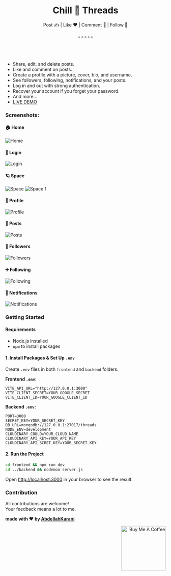 <div align="center">


<h1>Chill 🧵 Threads</h1>

<p>Post ✍️ | Like ❤️ | Comment 💬 | Follow 🔔</p>

<p>⭐⭐⭐⭐⭐</p>

</div>
<br/><br/>


<ul>
  <li>Share, edit, and delete posts.</li>
  <li>Like and comment on posts.</li>
  <li>Create a profile with a picture, cover, bio, and username.</li>
  <li>See followers, following, notifications, and your posts.</li>
  <li>Log in and out with strong authentication.</li>
  <li>Recover your account if you forget your password.</li>
  <li>And more...</li>
  <li><a href="https://threads-gb5s.vercel.app">LIVE DEMO</a></li>
</ul>


### Screenshots:

#### 🏠 Home  
<img src="imgs/home.png" alt="Home" />

#### 🔐 Login  
<img src="imgs/login.png" alt="Login" />

#### 🪐 Space  
<img src="imgs/space.png" alt="Space" />  
<img src="imgs/space_1.png" alt="Space 1" />

#### 👤 Profile  
<img src="imgs/profile.png" alt="Profile" />

#### 📝 Posts  
<img src="imgs/posts.png" alt="Posts" />

#### 👣 Followers  
<img src="imgs/followers.png" alt="Followers" />

#### ➕ Following  
<img src="imgs/following.png" alt="Following" />

#### 🔔 Notifications  
<img src="imgs/notifications.png" alt="Notifications" />


### Getting Started

#### Requirements
- Node.js installed
- `npm` to install packages

#### 1. Install Packages & Set Up `.env`
Create `.env` files in both `frontend` and `backend` folders.

**Frontend `.env`:**

```env
VITE_API_URL="http://127.0.0.1:3000"
VITE_CLIENT_SECRET=YOUR_GOOGLE_SECRET
VITE_CLIENT_ID=YOUR_GOOGLE_CLIENT_ID
```

**Backend `.env`:**

```env
PORT=3000
SECRET_KEY=YOUR_SECRET_KEY
DB_URL=mongodb://127.0.0.1:27017/threads
NODE_ENV=development
CLOUDINARY_COULD=YOUR_CLOUD_NAME
CLOUDINARY_API_KEY=YOUR_API_KEY
CLOUDINARY_API_SCRET_KEY=YOUR_SECRET_KEY
```

#### 2. Run the Project

``` bash
cd frontend && npm run dev
cd ../backend && nodemon server.js
```

Open <a href="http://localhost:3000">http://localhost:3000</a> in your browser to see the result.


### Contribution
All contributions are welcome!  
Your feedback means a lot to me.



**made with ❤️ by <a href="https://www.linkedin.com/in/abdellah-karani-965928294/">AbdellahKarani</a>**


<p align="right">
<a href="https://buymeacoffee.com/alibabattym" target="_blank"><img src="https://cdn.buymeacoffee.com/buttons/lato-orange.png" alt="Buy Me A Coffee" width="140px" heigh="50px" ></a>

